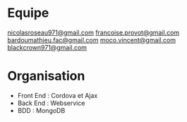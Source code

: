 # Equipe
nicolasroseau971@gmail.com
francoise.provot@gmail.com
bardoumathieu.fac@gmail.com
moco.vincent@gmail.com
blackcrown971@gmail.com

# Organisation
- Front End : Cordova et Ajax
- Back End : Webservice 
- BDD : MongoDB